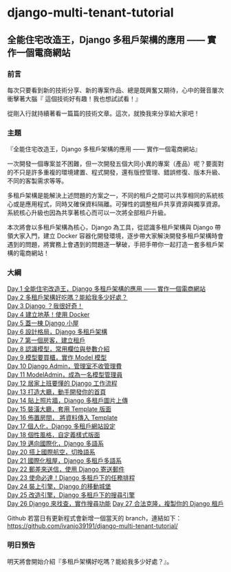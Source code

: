 # django-multi-tenant-tutorial
## 全能住宅改造王，Django 多租戶架構的應用 —— 實作一個電商網站
### 前言

每次只要看到新的技術分享、新的專案作品、總是既興奮又期待，心中的聲音屢次衝擊著大腦『 這個技術好有趣！我也想試試看！』

從剛入行就持續著看一篇篇的技術文章。這次，就換我來分享給大家吧！

### 主題

『全能住宅改造王，Django 多租戶架構的應用 —— 實作一個電商網站』

一次開發一個專案並不困難，但一次開發五個大同小異的專案（產品）呢？要面對的不只是許多重複的環境建置、程式開發，還有版控管理、錯誤修復、版本升級、不同的客製需求等等。

多租戶架構是能解決上述問題的方案之一，不同的租戶之間可以共享相同的系統核心或是應用程式，同時又確保資料隔離。可彈性的調整租戶共享資源與獨享資源。系統核心升級也因為共享著核心而可以一次將全部租戶升級。

本次將會以多租戶架構為核心，Django 為工具，從認識多租戶架構與 Django 帶領大家入門，建立 Docker 容器化開發環境，逐步帶大家解決開發多租戶架構時會遇到的問題，將實務上會遇到的問題逐一擊破，手把手帶你一起打造一套多租戶架構的電商網站！

### 大綱

[Day 1  全能住宅改造王，Django 多租戶架構的應用 —— 實作一個電商網站](https://ithelp.ithome.com.tw/articles/10289335)  
[Day 2  多租戶架構好吃嗎？能給我多少好處？](https://ithelp.ithome.com.tw/articles/10289848)  
[Day 3  Django ？我很好奇！](https://ithelp.ithome.com.tw/articles/10290584)  
[Day 4  建立地基！使用 Docker](https://ithelp.ithome.com.tw/articles/10291255)  
[Day 5  蓋一棟 Django 小屋](https://ithelp.ithome.com.tw/articles/10292250)  
[Day 6  設計格局，Django 多租戶架構](https://ithelp.ithome.com.tw/articles/10292926)  
[Day 7  第一個房客，建立租戶](https://ithelp.ithome.com.tw/articles/10293755)  
[Day 8  認識模型，常用欄位與參數介紹](https://ithelp.ithome.com.tw/articles/10294473)  
[Day 9  模型要買櫃，實作 Model 模型](https://ithelp.ithome.com.tw/articles/10295259)  
[Day 10 Django Admin，管理室不收管理費](https://ithelp.ithome.com.tw/articles/10295952)  
[Day 11 ModelAdmin，成為一名模型管理員](https://ithelp.ithome.com.tw/articles/10296933)  
[Day 12 居家上班要懂的 Django 工作流程](https://ithelp.ithome.com.tw/articles/10297626)  
[Day 13 打造大廳，動手開發你的首頁](https://ithelp.ithome.com.tw/articles/10298086)  
[Day 14 貼上照片牆，Django 多租戶圖片上傳](https://ithelp.ithome.com.tw/articles/10299243)   
[Day 15 裝潢大廳，套用 Template 版面](https://ithelp.ithome.com.tw/articles/10299701)  
[Day 16 佈置房間， 將資料傳入 Template](https://ithelp.ithome.com.tw/articles/10300017)  
[Day 17 個人化，Django 多租戶網站設定](https://ithelp.ithome.com.tw/articles/10301230)  
[Day 18 個性風格，自定義樣式版面](https://ithelp.ithome.com.tw/articles/10301821)  
[Day 19 邁向國際化，Django 多語系](https://ithelp.ithome.com.tw/articles/10302174)  
[Day 20 搭上國際航空，切換語系](https://ithelp.ithome.com.tw/articles/10303094)  
[Day 21 國際化租屋，Django 多租戶多語系](https://ithelp.ithome.com.tw/articles/10303501)   
[Day 22 郵差來送信，使用 Django 寄送郵件](https://ithelp.ithome.com.tw/articles/10304202)  
[Day 23 使命必達！Django 多租戶下的任務排程](https://ithelp.ithome.com.tw/articles/10304728)  
[Day 24 裝上引擎，Django 的移動城堡](https://ithelp.ithome.com.tw/articles/10304743)  
[Day 25 改造引擎，Django 多租戶下的搜尋引擎](https://ithelp.ithome.com.tw/articles/10305671)  
[Day 26 Django 來找查，實作搜尋功能](https://ithelp.ithome.com.tw/articles/10306174)
[Day 27 合法克隆，複製你的 Django 租戶](https://ithelp.ithome.com.tw/articles/10306470)  

Github 若當日有更新程式會新增一個當天的 branch，連結如下：
https://github.com/ivanjo39191/django-multi-tenant-tutorial/

### 明日預告

明天將會開始介紹『多租戶架構好吃嗎？能給我多少好處？』。